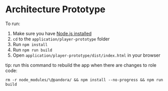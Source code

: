 # Architecture Prototype

To run:
1. Make sure you have [Node.js installed](https://nodejs.org)
2. `cd` to the `application/player-prototype` folder
3. Run `npm install`
4. Run `npm run build`
5. Open `application/player-prototype/dist/index.html` in your browser

tip: run this command to rebuild the app when there are changes to role code:

```
rm -r node_modules/\@pandora/ && npm install --no-progress && npm run build
```
